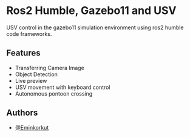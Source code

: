 
# Ros2 Humble, Gazebo11 and USV

USV control in the gazebo11 simulation environment using ros2 humble code frameworks.

## Features

- Transferring Camera Image
- Object Detection
- Live preview
- USV movement with keyboard control
- Autonomous pontoon crossing

  
## Authors

- [@Eminkorkut](https://github.com/Eminkorkut)

  


    

